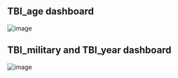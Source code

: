 ## TBI_age dashboard
![image](https://github.com/user-attachments/assets/37376bfd-b697-40e7-a2c4-46b3b949e253)

## TBI_military and TBI_year dashboard
![image](https://github.com/user-attachments/assets/dbeceb09-3ee7-4516-98f1-8790c9c4e82c)

